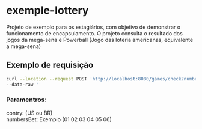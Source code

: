 # exemple-lottery
Projeto de exemplo para os estagiários, com objetivo de demonstrar o funcionamento de encapsulamento. O projeto consulta o resultado dos jogos da mega-sena e Powerball (Jogo das loteria americanas, equivalente a mega-sena)  


## Exemplo de requisição <br>
```sh
curl --location --request POST 'http://localhost:8080/games/check?numbersBet=21 38 50 53 56 59&contry=US' \
--data-raw ''
```

### Paramentros:
contry: (US ou BR) <br>
numbersBet: Exemplo (01 02 03 04 05 06)